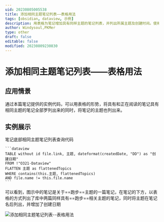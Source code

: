 ```yaml
---
uid: 20230805005538
title: 添加相同主题笔记列表——表格用法
tags: [obsidian, dataview, 示例]
description: 用表格为笔记增加具有同样主题的笔记列表，并列出所属主题及创建时间。使用主题对笔记进行关联管理
author: Windysoul,PKMer
type: other
draft: false
editable: false
modified: 20230809230830
---
```


# 添加相同主题笔记列表——表格用法

## 应用情景

通过本篇笔记提供的实例代码，可以用表格的形势，将具有和正在阅读的笔记具有相同主题的笔记全部罗列出来的同时，将笔记的主题也列出来。

## 实例展示

笔记底部相同主题笔记列表查询代码

`````示例代码
```dataview
TABLE without id file.link, 主题, dateformat(createdDate, "DD") as "创建日期"  
FROM !"O321-Dataview"
FLATTEN 主题 as flattenedTopics
WHERE contains(this.主题, flattenedTopics)
AND file.name != this.file.name
```
`````

可以看到，图示中的笔记是关于==跑步==主题的一篇笔记，在笔记的下方，以表格的方式列出了库中两篇同样具有==跑步==相关主题的笔记，同时将主题在笔记名后列出，并增加了创建日期

![添加相同主题笔记列表--表格用法](https://cdn.pkmer.cn/images/Pasted%20image%2020230709225727.png!pkmer)
